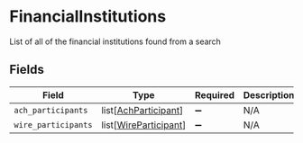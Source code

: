 # FinancialInstitutions

List of all of the financial institutions found from a search


## Fields

| Field                                                           | Type                                                            | Required                                                        | Description                                                     |
| --------------------------------------------------------------- | --------------------------------------------------------------- | --------------------------------------------------------------- | --------------------------------------------------------------- |
| `ach_participants`                                              | list[[AchParticipant](../../models/shared/achparticipant.md)]   | :heavy_minus_sign:                                              | N/A                                                             |
| `wire_participants`                                             | list[[WireParticipant](../../models/shared/wireparticipant.md)] | :heavy_minus_sign:                                              | N/A                                                             |